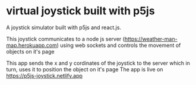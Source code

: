 # virtual joystick built with p5js

A joystick simulator built with p5js and react.js.

This joystick communicates to a node js server (https://weather-man-map.herokuapp.com) using web sockets and controls the movement of objects on it's page

This app sends the x and y cordinates of the joystick to the server which in turn, uses it to position the object on it's page
The app is live on https://p5js-joystick.netlify.app
